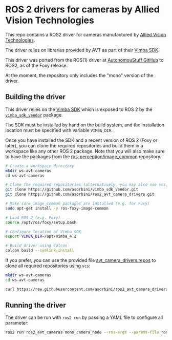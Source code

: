 # ROS 2 drivers for cameras by Allied Vision Technologies

This repo contains a ROS2 driver for cameras manufactured by [Allied Vision Technologies](https://www.alliedvision.com).  

The driver relies on libraries provided by AVT as part of their [Vimba SDK](https://www.alliedvision.com/en/products/software.html). 

This driver was ported from the ROS(1) driver at [AutonomouStuff GitHub](https://github.com/astuff/avt_vimba_camera) to ROS2, as of the Foxy release.

At the moment, the repository only includes the "mono" version of the driver.

## Building the driver

This driver relies on the [Vimba SDK](https://www.alliedvision.com/en/products/software.html)
which is exposed to ROS 2 by the [`vimba_sdk_vendor`](https://github.com/asorbini/vimba_sdk_vendor) package.

The SDK must be installed by hand on the build system, and the installation
location must be specified with variable `VIMBA_DIR`.

Once you have installed the SDK and a recent version of ROS 2 (Foxy or later),
you can clone the required repositories and build them in a workspace like
any other ROS 2 package. Note that you will also make sure to have the packages
from the [ros-perception/image_common](https://github.com/ros-perception/image_common)
repository.

```sh
# Create a workspace directory
mkdir ws-avt-cameras
cd ws-avt-cameras

# Clone the required repositories (alternatively, you may also use vcs, see below)
git clone https://github.com/asorbini/vimba_sdk_vendor.git
git clone https://github.com/asorbini/ros2_avt_camera_drivers.git

# Make sure image_common packages are installed (e.g. for Foxy)
sudo apt-get install -y ros-foxy-image-common

# Load ROS 2 (e.g. Foxy)
source /opt/ros/foxy/setup.bash

# Configure location of Vimba SDK
export VIMBA_DIR=/opt/Vimba_4.2

# Build driver using colcon
colcon build --symlink-install
```

If you prefer, you can use the provided file [avt_camera_drivers.repos](avt_camera_drivers.repos)
to clone all required repositories using `vcs`:

```sh
mkdir ws-avt-cameras
cd ws-avt-cameras

curl https://raw.githubusercontent.com/asorbini/ros2_avt_camera_drivers/main/avt_camera_drivers.repos | vcs import .
```

## Running the driver

The driver can be run with `ros2 run` by passing a YAML file to configure all  parameter:

```sh
ros2 run ros2_avt_cameras mono_camera_node --ros-args --params-file ros2_avt_cameras/params/mono_c1.yaml
```
